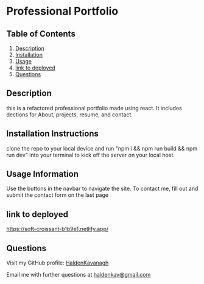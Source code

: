 # Professional Portfolio

## Table of Contents

1. [Description](#description)
2. [Installation](#Installation-Instructions)
3. [Usage](#Usage-Information)
4. [link to deployed](#link-to-deployed)
5. [Questions](#Questions)

## Description

this is a refactored professional portfolio made using react. It includes dections for About, projects, resume, and contact.

## Installation Instructions

clone the repo to your local device and run "npm i && npm run build && npm run dev" into your terminal to kick off the server on your local host.

## Usage Information

Use the buttons in the navbar to navigate the site. To contact me, fill out and submit the contact form on the last page

## link to deployed

https://soft-croissant-b1b9e1.netlify.app/

## Questions

Visit my GitHub profile: [HaldenKavanagh](https://github.com/HaldenKavanagh/)

Email me with further questions at haldenkav@gmail.com
